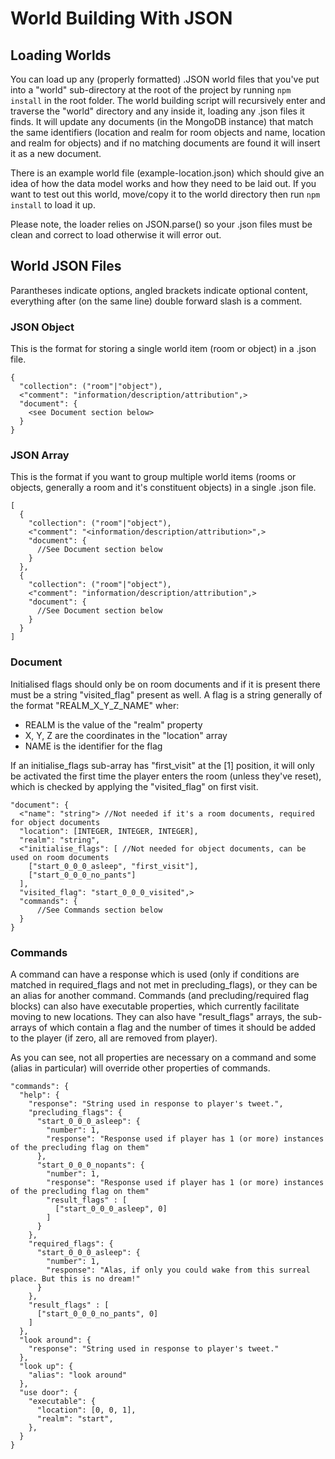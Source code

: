 # World Building With JSON

## Loading Worlds

You can load up any (properly formatted) .JSON world files that you've put into a "world" sub-directory at the root of the project by running `npm install` in the root folder. The world building script will recursively enter and traverse the "world" directory and any inside it, loading any .json files it finds. It will update any documents (in the MongoDB instance) that match the same identifiers (location and realm for room objects and name, location and realm for objects) and if no matching documents are found it will insert it as a new document.

There is an example world file (example-location.json) which should give an idea of how the data model works and how they need to be laid out. If you want to test out this world, move/copy it to the world directory then run `npm install` to load it up.

Please note, the loader relies on JSON.parse() so your .json files must be clean and correct to load otherwise it will error out.

## World JSON Files

Parantheses indicate options, angled brackets indicate optional content, everything after (on the same line) double forward slash is a comment.

### JSON Object

This is the format for storing a single world item (room or object) in a .json file.

```
{
  "collection": ("room"|"object"),
  <"comment": "information/description/attribution",>
  "document": {
    <see Document section below>
  }
}
```

### JSON Array

This is the format if you want to group multiple world items (rooms or objects, generally a room and it's constituent objects) in a single .json file.

```
[
  {
    "collection": ("room"|"object"),
    <"comment": "<information/description/attribution>",>
    "document": {
      //See Document section below
    }
  },
  {
    "collection": ("room"|"object"),
    <"comment": "information/description/attribution",>
    "document": {
      //See Document section below
    }
  }
]
```

### Document

Initialised flags should only be on room documents and if it is present there must be a string "visited_flag" present as well. A flag is a string generally of the format "REALM_X_Y_Z_NAME" wher:

* REALM is the value of the "realm" property
* X, Y, Z are the coordinates in the "location" array
* NAME is the identifier for the flag

If an initialise_flags sub-array has "first_visit" at the [1] position, it will only be activated the first time the player enters the room (unless they've reset), which is checked by applying the "visited_flag" on first visit.

```
"document": {
  <"name": "string"> //Not needed if it's a room documents, required for object documents
  "location": [INTEGER, INTEGER, INTEGER],
  "realm": "string",
  <"initialise_flags": [ //Not needed for object documents, can be used on room documents
    ["start_0_0_0_asleep", "first_visit"],
    ["start_0_0_0_no_pants"]
  ],
  "visited_flag": "start_0_0_0_visited",>
  "commands": {
      //See Commands section below
  }
}
```

### Commands

A command can have a response which is used (only if conditions are matched in required_flags and not met in precluding_flags), or they can be an alias for another command. Commands (and precluding/required flag blocks) can also have executable properties, which currently facilitate moving to new locations. They can also have "result_flags" arrays, the sub-arrays of which contain a flag and the number of times it should be added to the player (if zero, all are removed from player).

As you can see, not all properties are necessary on a command and some (alias in particular) will override other properties of commands.

```
"commands": {
  "help": {
    "response": "String used in response to player's tweet.",
    "precluding_flags": {
      "start_0_0_0_asleep": {
        "number": 1,
        "response": "Response used if player has 1 (or more) instances of the precluding flag on them"
      },
      "start_0_0_0_nopants": {
        "number": 1,
        "response": "Response used if player has 1 (or more) instances of the precluding flag on them"
        "result_flags" : [
          ["start_0_0_0_asleep", 0]
        ]
      }
    },
    "required_flags": {
      "start_0_0_0_asleep": {
        "number": 1,
        "response": "Alas, if only you could wake from this surreal place. But this is no dream!"
      }
    },
    "result_flags" : [
      ["start_0_0_0_no_pants", 0]
    ]
  },
  "look around": {
    "response": "String used in response to player's tweet."
  },
  "look up": {
    "alias": "look around"
  },
  "use door": {
    "executable": {
      "location": [0, 0, 1],
      "realm": "start",
    },
  }
}
```